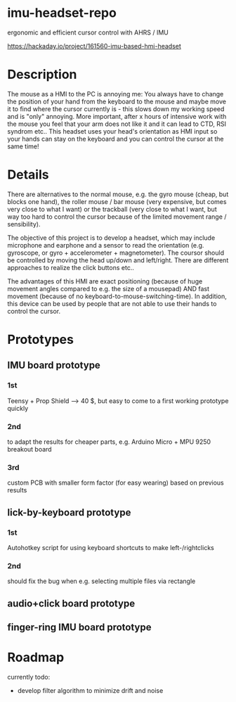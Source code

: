 # imu-headset-repo
ergonomic and efficient cursor control with AHRS / IMU

https://hackaday.io/project/161560-imu-based-hmi-headset
# Description
The mouse as a HMI to the PC is annoying me: You always have to change the position of your hand from the keyboard to the mouse and maybe move it to find where the cursor currently is - this slows down my working speed and is "only" annoying. More important, after x hours of intensive work with the mouse you feel that your arm does not like it and it can lead to CTD, RSI syndrom etc..
This headset uses your head's orientation as HMI input so your hands can stay on the keyboard and you can control the cursor at the same time!
# Details
There are alternatives to the normal mouse, e.g. the gyro mouse (cheap, but blocks one hand), the roller mouse / bar mouse (very expensive, but comes very close to what I want) or the trackball (very close to what I want, but way too hard to control the cursor because of the limited movement range / sensibility).

The objective of this project is to develop a headset, which may include microphone and earphone and a sensor to read the orientation (e.g. gyroscope, or gyro + accelerometer + magnetometer). The coursor should be controlled by moving the head up/down and left/right. There are different approaches to realize the click buttons etc..

The advantages of this HMI are exact positioning (because of huge movement angles compared to e.g. the size of a mousepad) AND fast movement (because of no keyboard-to-mouse-switching-time). In addition, this device can be used by people that are not able to use their hands to control the cursor.
# Prototypes
## IMU board prototype
### 1st
Teensy + Prop Shield --> 40 $, but easy to come to a first working prototype quickly
### 2nd
to adapt the results for cheaper parts, e.g. Arduino Micro + MPU 9250 breakout board
### 3rd
custom PCB with smaller form factor (for easy wearing) based on previous results
## lick-by-keyboard prototype
### 1st
Autohotkey script for using keyboard shortcuts to make left-/rightclicks
### 2nd
should fix the bug when e.g. selecting multiple files via rectangle

## audio+click board prototype

## finger-ring IMU board prototype

# Roadmap
currently todo: 
* develop filter algorithm to minimize drift and noise

